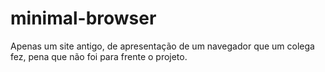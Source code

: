 # minimal-browser
Apenas um site antigo, de apresentação de um navegador que um colega fez, pena que não foi para frente o projeto.

